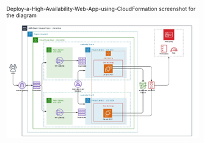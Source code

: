Deploy-a-High-Availability-Web-App-using-CloudFormation
screenshot for the diagram
![Diagram](/Blank%20Diagram%20project.jpeg)
